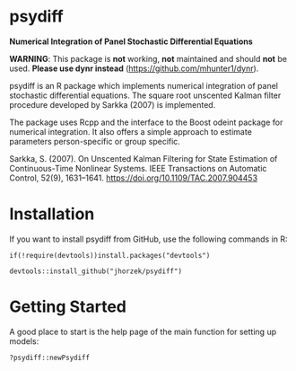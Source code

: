 # psydiff

**Numerical Integration of Panel Stochastic Differential Equations**

**WARNING**: This package is **not** working, **not** maintained and should **not** be used. **Please use dynr instead** (https://github.com/mhunter1/dynr). 

psydiff is an R package which implements numerical integration of panel stochastic differential equations. The square root unscented Kalman filter procedure developed by Sarkka (2007) is implemented.

The package uses Rcpp and the interface to the Boost odeint package for numerical integration. It also offers a simple approach to estimate parameters person-specific or group specific.

Sarkka, S. (2007). On Unscented Kalman Filtering for State Estimation of Continuous-Time Nonlinear Systems. IEEE Transactions on Automatic Control, 52(9), 1631–1641. https://doi.org/10.1109/TAC.2007.904453


# Installation

If you want to install psydiff from GitHub, use the following commands in R:

    if(!require(devtools))install.packages("devtools")

    devtools::install_github("jhorzek/psydiff")

# Getting Started

A good place to start is the help page of the main function for setting up models:

    ?psydiff::newPsydiff
